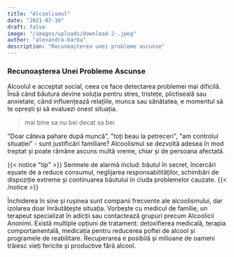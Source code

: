 ```yaml
---
title: "Alcoolismul"
date: "2021-07-10"
draft: false
image: "/images/uploads/download-2-.jpeg"
author: "alexandra-barbu"
description: "Recunoașterea unei probleme ascunse"
---
```

### Recunoașterea Unei Probleme Ascunse

Alcoolul e acceptat social, ceea ce face detectarea problemei mai dificilă. Însă când băutura devine soluția pentru stres, tristețe, plictiseală sau anxietate, când influențează relațiile, munca sau sănătatea, e momentul să te oprești și să evaluezi onest situația. 

> mai bine sa nu bei decat sa bei

"Doar câteva pahare după muncă", "toți beau la petreceri", "am controlul situației" - sunt justificări familiare? Alcoolismul se dezvoltă adesea în mod treptat și poate rămâne ascuns multă vreme, chiar și de persoana afectată.

{{< notice "tip" >}}
Semnele de alarmă includ: băutul în secret, încercări eșuate de a reduce consumul, neglijarea responsabilităților, schimbări de dispoziție extreme și continuarea băutului în ciuda problemelor cauzate.
{{< /notice >}}

Închiderea în sine și rușinea sunt companii frecvente ale alcoolismului, dar izolarea doar înrăutățește situația. Vorbește cu medicul de familie, un terapeut specializat în adicții sau contactează grupuri precum Alcoolicii Anonimi.
Există multiple opțiuni de tratament: detoxifierea medicală, terapia comportamentală, medicația pentru reducerea poftei de alcool și programele de reabilitare. Recuperarea e posibilă și milioane de oameni trăiesc vieți fericite și productive fără alcool.
